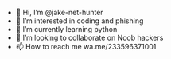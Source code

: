 - 👋 Hi, I’m @jake-net-hunter
- 👀 I’m interested in coding and phishing
- 🌱 I’m currently learning python
- 💞️ I’m looking to collaborate on Noob hackers
- 📫 How to reach me wa.me/233596371001

<!---
jake-net-hunter/jake-net-hunter is a ✨ special ✨ repository because its `README.md` (this file) appears on your GitHub profile.
You can click the Preview link to take a look at your changes.
--->
